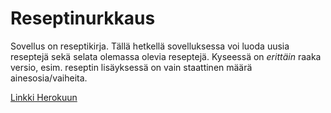 # Reseptinurkkaus

Sovellus on reseptikirja. Tällä hetkellä sovelluksessa voi luoda uusia reseptejä sekä selata olemassa olevia reseptejä. Kyseessä on _erittäin_ raaka versio, esim. reseptin lisäyksessä on vain staattinen määrä ainesosia/vaiheita.

[Linkki Herokuun](https://reseptinurkkaus.herokuapp.com/)